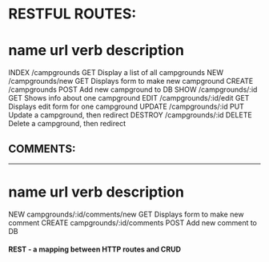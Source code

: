 # RESTFUL ROUTES:

name        url                 verb       description
========================================================================================================
INDEX     /campgrounds           GET      Display a list of all campgrounds
NEW       /campgrounds/new       GET      Displays form to make new campground
CREATE    /campgrounds           POST     Add new campground to DB
SHOW      /campgrounds/:id       GET      Shows info about one campground
EDIT      /campgrounds/:id/edit  GET      Displays edit form for one campground
UPDATE    /campgrounds/:id       PUT      Update a campground, then redirect
DESTROY   /campgrounds/:id      DELETE    Delete a campground, then redirect

## COMMENTS:
--------------------------------------------------------------------------------------------------------
name           url                                     verb          description
========================================================================================================
NEW           campgrounds/:id/comments/new             GET           Displays form to make new comment
CREATE        campgrounds/:id/comments                 POST          Add new comment to DB

#### REST - a mapping between HTTP routes and CRUD
